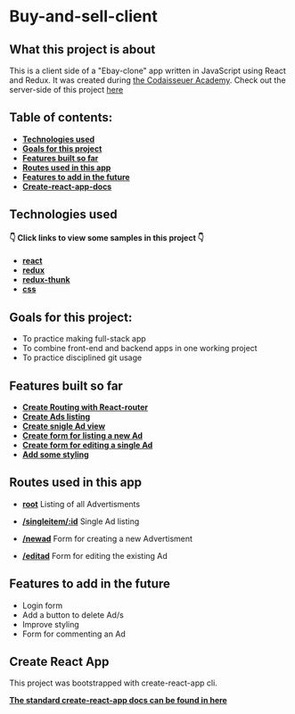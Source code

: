 # Buy-and-sell-client

## What this project is about

This is a client side of a "Ebay-clone" app written in JavaScript using React and Redux.
It was created during [the Codaisseuer Academy](https://codaisseur.com/become-a-developer).
Check out the server-side of this project [here](https://github.com/mnezmah/buy-and-sell-server)

## Table of contents: 

- **[Technologies used](#technologies-used)**
- **[Goals for this project](#goals-for-this-project)**
- **[Features built so far](#features-built-so-far)**
- **[Routes used in this app](#routes-used-in-this-app)**
- **[Features to add in the future](#features-to-add-in-the-future)**
- **[Create-react-app-docs](#create-react-app)**

## Technologies used

#### 👇 Click links to view some samples in this project 👇

- **[react](./src/components/Ads.js)**
- **[redux](./src/reducers/ad.js)**
- **[redux-thunk](./src/actions/ads.js)**
- **[css](./src/components/SingleItemContainer.css)**

## Goals for this project: 
- To practice making full-stack app
- To combine front-end and backend apps in one working project
- To practice disciplined git usage

## Features built so far 
- **[Create Routing with React-router ](./src/App.js)**
- **[Create Ads listing](./src/components/Ads.js)**
- **[Create snigle Ad view](./src/components/SingleItem.js)**
- **[Create form for listing a new Ad](./src/components/NewAdContainer.js)**
- **[Create form for editing a single Ad](./src/components/EditAdContainer.js)**
- **[Add some styling](./src/components/SingleItemContainer.css)**

## Routes used in this app
- **[root](./src/components/Ads.js)**
    Listing of all Advertisments

- **[/singleitem/:id](./src/components/SingleItemContainer.js)**
    Single Ad listing

- **[/newad](./src/components/NewAdContainer.js)**
    Form for creating a new Advertisment
    
- **[/editad](./src/components/EditAdContainer.js)**
    Form for editing the existing Ad

## Features to add in the future
- Login form
- Add a button to delete Ad/s
- Improve styling
- Form for commenting an Ad

## Create React App

This project was bootstrapped with create-react-app cli.

**[The standard create-react-app docs can be found in here](./create-react-app-docs.md)**


